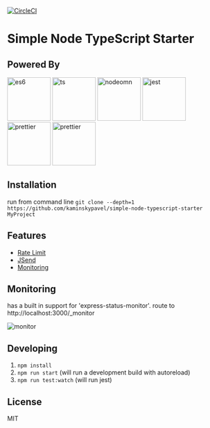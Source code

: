 [![CircleCI](https://circleci.com/gh/kaminskypavel/simple-node-typescript-starter/tree/master.svg?style=svg)](https://circleci.com/gh/kaminskypavel/simple-node-typescript-starter/tree/master)

# Simple Node TypeScript Starter  

## Powered By
<div>
<img src="https://user-images.githubusercontent.com/4253088/35522316-a293820c-0524-11e8-9be0-747f9607a0cb.png" alt="es6" height="100"/>
<img src="https://user-images.githubusercontent.com/4253088/35522319-a31ce0ec-0524-11e8-9dbf-0732ce3e84fa.png" alt="ts" height="100"/>
<img src="https://user-images.githubusercontent.com/4253088/35522441-07b6e3b8-0525-11e8-856a-9b7b8f9c9c99.png" alt="nodeomn" height="100"/>
<img src="https://user-images.githubusercontent.com/4253088/35522317-a2b64ee0-0524-11e8-9081-c17084ffaaf5.png" alt="jest" height="100"/>
<img src="https://user-images.githubusercontent.com/4253088/36342221-c42100aa-1403-11e8-974d-241767bd57a0.png" alt="prettier" height="100"/>
<img src="https://raw.githubusercontent.com/kucherenko/jscpd/master/assets/logo.svg?sanitize=true" alt="prettier" height="100"/>
</div>

## Installation
run from command line 
`git clone --depth=1 https://github.com/kaminskypavel/simple-node-typescript-starter MyProject `

## Features

* [Rate Limit](https://www.npmjs.com/package/express-rate-limit)
* [JSend](https://www.npmjs.com/package/jsend)
* [Monitoring](https://www.npmjs.com/package/express-status-monitor)

## Monitoring 

has a built in support for 'express-status-monitor'.
route to http://localhost:3000/_monitor

<img src="https://user-images.githubusercontent.com/4253088/63249962-3b188100-c273-11e9-98d6-1ea68ab0db79.png" alt="monitor" max-height="500"/>

## Developing

1. `npm install`
2. `npm run start` (will run a development build with autoreload)
3. `npm run test:watch` (will run jest)

## License
MIT
